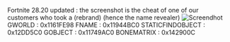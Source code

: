 Fortnite 28.20 updated : 
the screenshot is the cheat of one of our customers who took a (rebrand) (hence the name revealer)
![Screendhot](https://cdn.discordapp.com/attachments/1125702971167092746/1204730800562774037/image.png?ex=65d5cbfd&is=65c356fd&hm=0eac19505a9124ac38b7564458538118470e4da546852c12bf44cfb9f81a6c85&)
GWORLD : 0x1161FE98
FNAME : 0x11944BC0
STATICFINDOBJECT : 0x12DD5C0
GOBJECT : 0x11749AC0
BONEMATRIX : 0x142900C
